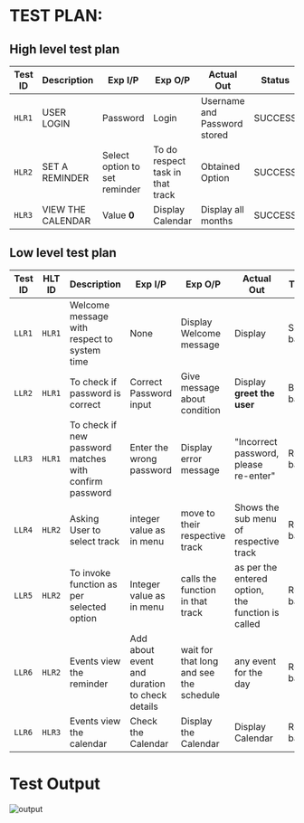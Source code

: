 # TEST PLAN:

## High level test plan

| **Test ID** | **Description**                                              | **Exp I/P** | **Exp O/P** | **Actual Out** |**Status**|**Type Of Test**  |    
|-------------|--------------------------------------------------------------|------------|-------------|----------------|-----------|-------|
|  `HLR1`       |USER LOGIN   | Password |Login |Username and Password stored|SUCCESS|Requirement based |
|  `HLR2`       |SET A REMINDER| Select option to set reminder|To do respect task in that track |Obtained Option  |SUCCESS  |Requirement based |
|`HLR3`  | VIEW THE CALENDAR  |Value **0**|Display Calendar |Display all months |SUCCESS| Requirement based|

## Low level test plan

|**Test ID** | **HLT ID** | **Description** | **Exp I/P** | **Exp O/P** | **Actual Out** | **Type of test**|
|--------|--------|-------------|---------|---------|------------|-------------|
|`LLR1`  |`HLR1`  | Welcome message with respect to system time  |None| Display Welcome message | Display | Scenario based|
|`LLR2` | `HLR1` | To check if password is correct | Correct Password input| Give message about condition |Display **greet the user**| Boundary based|
|`LLR3` | `HLR1` | To check if new password matches with confirm password |Enter the wrong password | Display error message |"Incorrect password, please re-enter" | Requirement based|
|`LLR4`|`HLR2`|Asking User to select track| integer value as in menu| move to their respective track| Shows the sub menu of respective track| Requirement based|
|`LLR5`|`HLR2`| To invoke function as per selected option|Integer value as in menu| calls the function in that track| as per the entered option, the function is called| Requirement based|
|`LLR6`|`HLR2`| Events view the reminder | Add about event and duration to check details| wait for that long and see the schedule| any event for the day | Requirement based |
|`LLR6`|`HLR3`| Events view the calendar | Check the Calendar| Display the Calendar| Display Calendar | Requirement based |


# Test Output
![output](https://github.com/ajith-io/geek_squads/blob/main/4_Test_plan/testing%20output.png)
